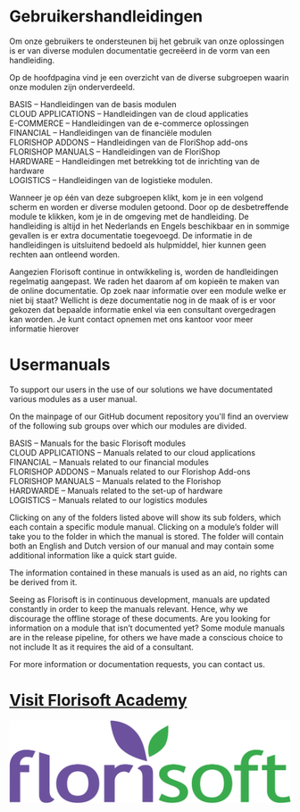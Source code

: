 # Gebruikershandleidingen

Om onze gebruikers te ondersteunen bij het gebruik van onze oplossingen is er van diverse modulen documentatie gecreëerd in de vorm van een handleiding.

Op de hoofdpagina vind je een overzicht van de diverse subgroepen waarin onze modulen zijn onderverdeeld. 

BASIS – Handleidingen van de basis modulen<br>
CLOUD APPLICATIONS – Handleidingen van de cloud applicaties<br>
E-COMMERCE – Handleidingen van de e-commerce oplossingen<br>
FINANCIAL – Handleidingen van de financiële modulen<br>
FLORISHOP ADDONS – Handleidingen van de FloriShop add-ons<br>
FLORISHOP MANUALS – Handleidingen van de FloriShop<br>
HARDWARE – Handleidingen met betrekking tot de inrichting van de hardware<br>
LOGISTICS – Handleidingen van de logistieke modulen.<br>

Wanneer je op één van deze subgroepen klikt, kom je in een volgend scherm en worden er diverse modulen getoond.
Door op de desbetreffende module te klikken, kom je in de omgeving met de handleiding.
De handleiding is altijd in het Nederlands en Engels beschikbaar en in sommige gevallen is er extra documentatie toegevoegd. 
De informatie in de handleidingen is uitsluitend bedoeld als hulpmiddel, hier kunnen geen rechten aan ontleend worden. 

Aangezien Florisoft continue in ontwikkeling is, worden de handleidingen regelmatig aangepast.
We raden het daarom af om kopieën te maken van de online documentatie.
Op zoek naar informatie over een module welke er niet bij staat?
Wellicht is deze documentatie nog in de maak of is er voor gekozen dat bepaalde informatie enkel via een consultant overgedragen kan worden.
Je kunt contact opnemen met ons kantoor voor meer informatie hierover

# Usermanuals

To support our users in the use of our solutions we have documentated various modules as a user manual.

On the mainpage of our GitHub document repository you'll find an overview of the following sub groups over which our modules are divided.

BASIS – Manuals for the basic Florisoft modules<br>
CLOUD APPLICATIONS – Manuals related to our cloud applications<br>
FINANCIAL – Manuals related to our financial modules<br>
FLORISHOP ADDONS – Manuals related to our Florishop Add-ons<br>
FLORISHOP MANUALS – Manuals related to the Florishop<br>
HARDWARDE – Manuals related to the set-up of hardware<br>
LOGISTICS – Manuals related to our logistics modules<br>

Clicking on any of the folders listed above will show its sub folders, which each contain a specific module manual. Clicking on a module’s folder will take you to the folder in which the manual is stored. The folder will contain both an English and Dutch version of our manual and may contain some additional information like a quick start guide.

The information contained in these manuals is used as an aid, no rights can be derived from it. 

Seeing as Florisoft is in continuous development, manuals are updated constantly in order to keep the manuals relevant. Hence, why we discourage the offline storage of these documents. Are you looking for information on a module that isn’t documented yet? Some module manuals are in the release pipeline, for others we have made a conscious choice to not include It as it requires the aid of a consultant.

For more information or documentation requests, you can contact us.  

# [Visit Florisoft Academy](https://www.youtube.com/channel/UC_LdX_bCM0w-mTjnUp-70VQ)


<img src="fslogo.png">


